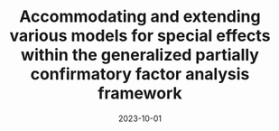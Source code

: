 ---
title: "Accommodating and extending various models for special effects within the generalized partially confirmatory factor analysis framework"
collection: publications
permalink: /publication/2023-specialeffect
date: 2023-10-01
venue: 'ncme'
link: 'https://doi.org/10.21105/joss.01722'
citation: 'Yifan Zhang & Jinsong Chen (2023). Accommodating and extending various models for special effects within the generalized partially confirmatory factor analysis framework. Manuscript submitted for publication.'
---
